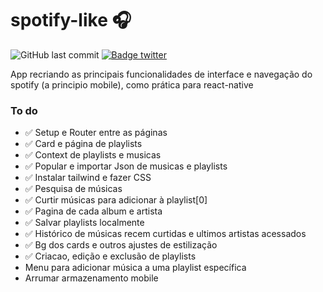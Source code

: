 # spotify-like 🎧

![GitHub last commit](https://img.shields.io/github/last-commit/aaneleh/spotify-like) [![Badge twitter](https://img.shields.io/twitter/follow/helena_kurzzz)](https://twitter.com/helena_kurzzz)


App recriando as principais funcionalidades de interface e navegação do spotify (a principio mobile), como prática para react-native

### To do
- ✅ Setup e Router entre as páginas
- ✅ Card e página de playlists
- ✅ Context de playlists e musicas
- ✅ Popular e importar Json de musicas e playlists 
- ✅ Instalar tailwind e fazer CSS
- ✅ Pesquisa de músicas
- ✅ Curtir músicas para adicionar à playlist[0]
- ✅ Pagina de cada album e artista
- ✅ Salvar playlists localmente
- ✅ Histórico de músicas recem curtidas e ultimos artistas acessados
- ✅ Bg dos cards e outros ajustes de estilização
- ✅ Criacao, edição e exclusão de playlists
- Menu para adicionar música a uma playlist específica 
- Arrumar armazenamento mobile